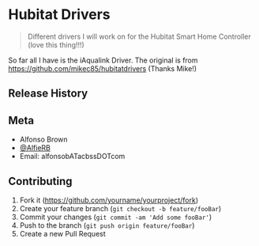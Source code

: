 # Hubitat Drivers
> Different drivers I will work on for the Hubitat Smart Home Controller (love this thing!!!)

So far all I have is the iAqualink Driver. The original is from https://github.com/mikec85/hubitatdrivers (Thanks Mike!)

## Release History

## Meta

- Alfonso Brown
- [@AlfieRB](https://twitter.com/AlfieRB)
- Email: alfonsobATacbssDOTcom

## Contributing

1. Fork it (<https://github.com/yourname/yourproject/fork>)
2. Create your feature branch (`git checkout -b feature/fooBar`)
3. Commit your changes (`git commit -am 'Add some fooBar'`)
4. Push to the branch (`git push origin feature/fooBar`)
5. Create a new Pull Request